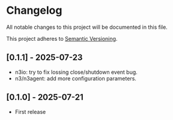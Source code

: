 # Changelog

All notable changes to this project will be documented in this file.

This project adheres to [Semantic Versioning](https://semver.org).

<!--
Note: In this file, do not use the hard wrap in the middle of a sentence for compatibility with GitHub comment style markdown rendering.
-->

## [0.1.1] - 2025-07-23

- n3io: try to fix lossing close/shutdown event bug.
- n3/n3agent: add more configuration parameters.

## [0.1.0] - 2025-07-21

- First release

